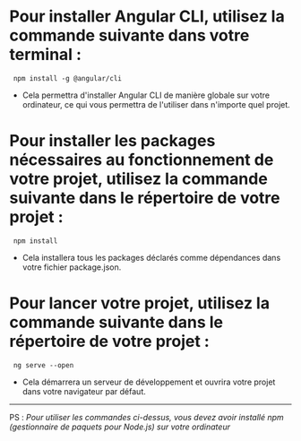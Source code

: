 # Pour installer Angular CLI, utilisez la commande suivante dans votre terminal :

<code> npm install -g @angular/cli </code>

- Cela permettra d'installer Angular CLI de manière globale sur votre ordinateur, ce qui vous permettra de l'utiliser dans n'importe quel projet.

# Pour installer les packages nécessaires au fonctionnement de votre projet, utilisez la commande suivante dans le répertoire de votre projet :

<code> npm install</code>


- Cela installera tous les packages déclarés comme dépendances dans votre fichier package.json.


# Pour lancer votre projet, utilisez la commande suivante dans le répertoire de votre projet :

<code> ng serve --open</code>


- Cela démarrera un serveur de développement et ouvrira votre projet dans votre navigateur par défaut.

<hr>

PS :<em> Pour utiliser les commandes ci-dessus, vous devez avoir installé npm (gestionnaire de paquets pour Node.js) sur votre ordinateur</em>
